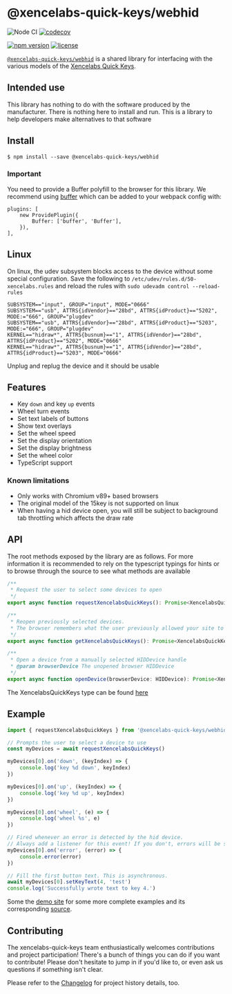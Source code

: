 # @xencelabs-quick-keys/webhid

![Node CI](https://github.com/Julusian/node-xencelabs-quick-keys/workflows/Node%20CI/badge.svg)
[![codecov](https://codecov.io/gh/Julusian/node-xencelabs-quick-keys/branch/master/graph/badge.svg?token=Hl4QXGZJMF)](https://codecov.io/gh/Julusian/node-xencelabs-quick-keys)

[![npm version](https://img.shields.io/npm/v/@xencelabs-quick-keys/webhid.svg)](https://npm.im/@xencelabs-quick-keys/webhid)
[![license](https://img.shields.io/npm/l/@xencelabs-quick-keys/webhid.svg)](https://npm.im/@xencelabs-quick-keys/webhid)

[`@xencelabs-quick-keys/webhid`](https://github.com/julusian/node-xencelabs-quick-keys) is a shared library for interfacing
with the various models of the [Xencelabs Quick Keys](https://www.xencelabs.com/product/xencelabs-quick-keys-remote/).

## Intended use

This library has nothing to do with the software produced by the manufacturer. There is nothing here to install and run. This is a library to help developers make alternatives to that software

## Install

`$ npm install --save @xencelabs-quick-keys/webhid`

### Important

You need to provide a Buffer polyfill to the browser for this library. We recommend using [buffer](https://www.npmjs.com/package/buffer) which can be added to your webpack config with:

```
plugins: [
	new ProvidePlugin({
		Buffer: ['buffer', 'Buffer'],
	}),
],
```

## Linux

On linux, the udev subsystem blocks access to the device without some special configuration.
Save the following to `/etc/udev/rules.d/50-xencelabs.rules` and reload the rules with `sudo udevadm control --reload-rules`

```
SUBSYSTEM=="input", GROUP="input", MODE="0666"
SUBSYSTEM=="usb", ATTRS{idVendor}=="28bd", ATTRS{idProduct}=="5202", MODE:="666", GROUP="plugdev"
SUBSYSTEM=="usb", ATTRS{idVendor}=="28bd", ATTRS{idProduct}=="5203", MODE:="666", GROUP="plugdev"
KERNEL=="hidraw*", ATTRS{busnum}=="1", ATTRS{idVendor}=="28bd", ATTRS{idProduct}=="5202", MODE="0666"
KERNEL=="hidraw*", ATTRS{busnum}=="1", ATTRS{idVendor}=="28bd", ATTRS{idProduct}=="5203", MODE="0666"

```

Unplug and replug the device and it should be usable

## Features

-   Key `down` and key `up` events
-   Wheel turn events
-   Set text labels of buttons
-   Show text overlays
-   Set the wheel speed
-   Set the display orientation
-   Set the display brightness
-   Set the wheel color
-   TypeScript support

### Known limitations

-   Only works with Chromium v89+ based browsers
-   The original model of the 15key is not supported on linux
-   When having a hid device open, you will still be subject to background tab throttling which affects the draw rate

## API

The root methods exposed by the library are as follows. For more information it is recommended to rely on the typescript typings for hints or to browse through the source to see what methods are available

```typescript
/**
 * Request the user to select some devices to open
 */
export async function requestXencelabsQuickKeys(): Promise<XencelabsQuickKeysWeb[]>

/**
 * Reopen previously selected devices.
 * The browser remembers what the user previously allowed your site to access, and this will open those without the request dialog
 */
export async function getXencelabsQuickKeys(): Promise<XencelabsQuickKeysWeb[]>

/**
 * Open a device from a manually selected HIDDevice handle
 * @param browserDevice The unopened browser HIDDevice
 */
export async function openDevice(browserDevice: HIDDevice): Promise<XencelabsQuickKeysWeb>
```

The XencelabsQuickKeys type can be found [here](/packages/core/src/types.ts#L15)

## Example

```typescript
import { requestXencelabsQuickKeys } from '@xencelabs-quick-keys/webhid'

// Prompts the user to select a device to use
const myDevices = await requestXencelabsQuickKeys()

myDevices[0].on('down', (keyIndex) => {
	console.log('key %d down', keyIndex)
})

myDevices[0].on('up', (keyIndex) => {
	console.log('key %d up', keyIndex)
})

myDevices[0].on('wheel', (e) => {
	console.log('wheel %s', e)
})

// Fired whenever an error is detected by the hid device.
// Always add a listener for this event! If you don't, errors will be silently dropped.
myDevices[0].on('error', (error) => {
	console.error(error)
})

// Fill the first button text. This is asynchronous.
await myDevices[0].setKeyText(4, 'test')
console.log('Successfully wrote text to key 4.')
```

Some the [demo site](https://julusian.github.io/node-xencelabs-quick-keys/) for some more complete examples and its corresponding [source](/packages/webhid-demo).

## Contributing

The xencelabs-quick-keys team enthusiastically welcomes contributions and project participation! There's a bunch of things you can do if you want to contribute! Please don't hesitate to jump in if you'd like to, or even ask us questions if something isn't clear.

Please refer to the [Changelog](CHANGELOG.md) for project history details, too.

